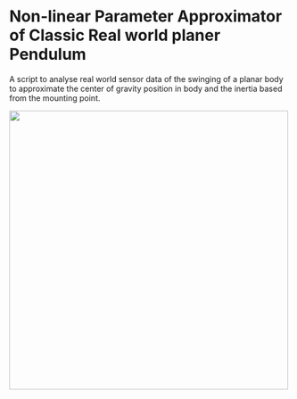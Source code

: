# Non-linear Parameter Approximator of Classic Real world planer Pendulum

A script to analyse real world sensor data of the swinging of a 
planar body to approximate the center of gravity position in body and the inertia based from the mounting point.



<img width="500" src=https://github.com/dr-mrsthemonarch/mathematicas/blob/master/Nonlinear_Analysis/nonlin.png>
